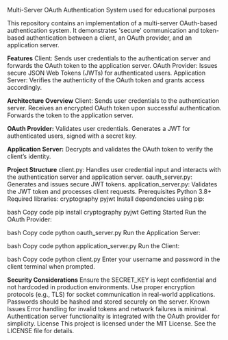 Multi-Server OAuth Authentication System used for educational purposes

This repository contains an implementation of a multi-server OAuth-based authentication system. It demonstrates 'secure' communication and token-based authentication between a client, an OAuth provider, and an application server.

**Features**
Client: Sends user credentials to the authentication server and forwards the OAuth token to the application server.
OAuth Provider: Issues secure JSON Web Tokens (JWTs) for authenticated users.
Application Server: Verifies the authenticity of the OAuth token and grants access accordingly.

**Architecture Overview**
Client:
Sends user credentials to the authentication server.
Receives an encrypted OAuth token upon successful authentication.
Forwards the token to the application server.

**OAuth Provider:**
Validates user credentials.
Generates a JWT for authenticated users, signed with a secret key.

**Application Server:**
Decrypts and validates the OAuth token to verify the client’s identity.

**Project Structure**
client.py: Handles user credential input and interacts with the authentication server and application server.
oauth_server.py: Generates and issues secure JWT tokens.
application_server.py: Validates the JWT token and processes client requests.
Prerequisites
Python 3.8+
Required libraries:
cryptography
pyjwt
Install dependencies using pip:

bash
Copy code
pip install cryptography pyjwt
Getting Started
Run the OAuth Provider:

bash
Copy code
python oauth_server.py
Run the Application Server:

bash
Copy code
python application_server.py
Run the Client:

bash
Copy code
python client.py
Enter your username and password in the client terminal when prompted.

**Security Considerations**
Ensure the SECRET_KEY is kept confidential and not hardcoded in production environments.
Use proper encryption protocols (e.g., TLS) for socket communication in real-world applications.
Passwords should be hashed and stored securely on the server.
Known Issues
Error handling for invalid tokens and network failures is minimal.
Authentication server functionality is integrated with the OAuth provider for simplicity.
License
This project is licensed under the MIT License. See the LICENSE file for details.
